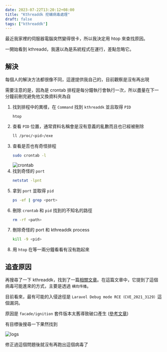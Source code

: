 ```yaml
---
date: 2023-07-22T13:20:12+08:00
title: "Kthreaddk 挖礦病毒處理"
draft: false
tags: ["kthreaddk"]
---
```

最近我家裡的伺服器電腦突然變得很卡，所以我決定用 htop 來查找原因。

一開始看到 kthreadd，我還以為是系統程式在運行，差點忽略它。

## 解決
每個人的解決方法都很像不同，這邊提供我自己的，目前觀察是沒有再出現

需要注意的是，因為是 crontab 排程是每分鐘執行會執行一次，所以盡量在下一分鐘前刪完避免他又換資料夾為自

1. 找到排程中的異樣，在 `Command` 找到 `kthreaddk` 並且取得 `PID`
    ```
    htop
    ```
2. 查看 `PID` 位置，通常資料名稱會是沒有意義的亂數而且也已經被刪除
    ```sh
    ll /proc/<pid>/exe
    ```
3. 查看是否也有奇怪排程
    ```sh
    sudo crontab -l
    ```
    ![crontab](../images/crontab.png)
4. 找到奇怪的 `port`
    ``` sh
    netstat -lpnt
    ```
5. 拿到 `port` 並取得 `pid`
    ``` sh
    ps -ef | grep <port>
    ```
6. 刪除 `crontab` 和 `pid` 找到的不知名的路徑
    ``` sh
    rm -rf <path>
    ```
7. 刪除奇怪的 port 和 kthreaddk process
    ``` sh
    kill -9 <pid>
    ```
8. 用 `htop` 在等一兩分鐘看看有沒有跑起來

## 追查原因

再搜尋了一下 kthreaddk，找到了一篇[相關文章](https://www.freebuf.com/articles/system/282954.html)。在這篇文章中，它提到了這個病毒可能進來的方式，主要是透過 `横向传播`。

目前看來，最有可能的入侵途徑是 `Laravel Debug mode RCE（CVE_2021_3129）`這個漏洞。

原因是 `facade/ignition` 套件版本太舊導致破口產生 ([參考文章](https://tyskill.github.io/posts/cve_2021_3129/))

有目標後搜尋一下果然找到

![logs](../images/logs.png)

修正過這個問題後就沒有再跑出這個病毒了
